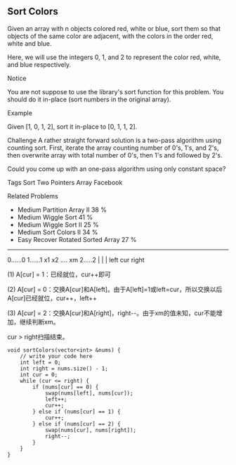 ## Sort Colors  ##

Given an array with n objects colored red, white or blue, sort them so that objects of the same color are adjacent, with the colors in the order red, white and blue.

Here, we will use the integers 0, 1, and 2 to represent the color red, white, and blue respectively.

 Notice

You are not suppose to use the library's sort function for this problem. 
You should do it in-place (sort numbers in the original array).

Example

Given [1, 0, 1, 2], sort it in-place to [0, 1, 1, 2].

Challenge 
A rather straight forward solution is a two-pass algorithm using counting sort.
First, iterate the array counting number of 0's, 1's, and 2's, then overwrite array with total number of 0's, then 1's and followed by 2's.

Could you come up with an one-pass algorithm using only constant space?

Tags 
Sort Two Pointers Array Facebook

Related Problems 

- Medium Partition Array II 38 %
- Medium Wiggle Sort 41 %
- Medium Wiggle Sort II 25 %
- Medium Sort Colors II 34 %
- Easy Recover Rotated Sorted Array 27 %

----------
0......0 1......1 x1 x2 .... xm 2.....2
| | |
left cur right

(1) A[cur] = 1：已经就位，cur++即可

(2) A[cur] = 0：交换A[cur]和A[left]。由于A[left]=1或left=cur，所以交换以后A[cur]已经就位，cur++，left++

(3) A[cur] = 2：交换A[cur]和A[right]，right--。由于xm的值未知，cur不能增加，继续判断xm。

cur > right扫描结束。

	void sortColors(vector<int> &nums) {
	    // write your code here
	    int left = 0;
	    int right = nums.size() - 1;
	    int cur = 0;
	    while (cur <= right) {
	        if (nums[cur] == 0) {
	            swap(nums[left], nums[cur]);
	            left++;
	            cur++;
	        } else if (nums[cur] == 1) {
	            cur++;
	        } else if (nums[cur] == 2) {
	            swap(nums[cur], nums[right]);
	            right--;
	        }
	    }
	}